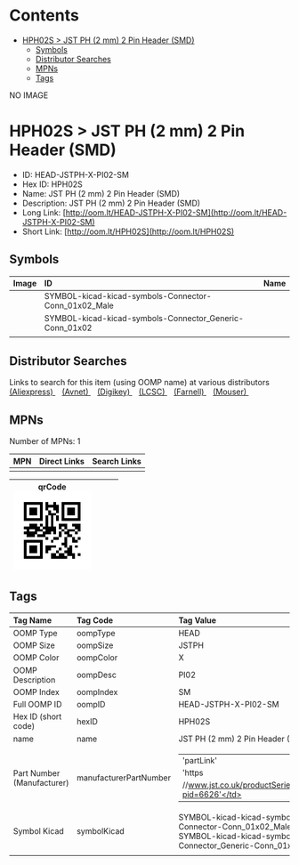 



Contents
========

* [HPH02S > JST PH (2 mm) 2 Pin Header (SMD)](#hph02s--jst-ph-2-mm-2-pin-header-smd)
	* [Symbols](#symbols)
	* [Distributor Searches](#distributor-searches)
	* [MPNs](#mpns)
	* [Tags](#tags)
  
NO IMAGE  
# HPH02S > JST PH (2 mm) 2 Pin Header (SMD)

- ID: HEAD-JSTPH-X-PI02-SM
- Hex ID: HPH02S
- Name: JST PH (2 mm) 2 Pin Header (SMD)
- Description: JST PH (2 mm) 2 Pin Header (SMD)
- Long Link: [http://oom.lt/HEAD-JSTPH-X-PI02-SM](http://oom.lt/HEAD-JSTPH-X-PI02-SM)
- Short Link: [http://oom.lt/HPH02S](http://oom.lt/HPH02S)

## Symbols
  

|Image|ID|Name|
| :--- | :--- | :--- |
|![]()|SYMBOL-kicad-kicad-symbols-Connector-Conn_01x02_Male||
|![]()|SYMBOL-kicad-kicad-symbols-Connector_Generic-Conn_01x02||
||||

## Distributor Searches
  
Links to search for this item (using OOMP name) at various distributors  
[(Aliexpress) ](https://www.aliexpress.com/wholesale?SearchText=1117JST+PH+2+mm+2+Pin+Header+SMD)&nbsp;&nbsp;&nbsp;[(Avnet) ](https://www.avnet.com/shop/us/search/JST+PH+2+mm+2+Pin+Header+SMD)&nbsp;&nbsp;&nbsp;[(Digikey) ](https://www.digikey.co.uk/en/products/result?s=JST+PH+2+mm+2+Pin+Header+SMD)&nbsp;&nbsp;&nbsp;[(LCSC) ](https://www.lcsc.com/search?q=JST+PH+2+mm+2+Pin+Header+SMD)&nbsp;&nbsp;&nbsp;[(Farnell) ](https://uk.farnell.com/search?st=JST+PH+2+mm+2+Pin+Header+SMD)&nbsp;&nbsp;&nbsp;[(Mouser) ](https://www.mouser.com/c/?q=JST+PH+2+mm+2+Pin+Header+SMD)&nbsp;&nbsp;&nbsp;
## MPNs
  
Number of MPNs: 1  

|MPN|Direct Links|Search Links|
| :--- | :--- | :--- |
||||
  

|qrCode<br>[![](https://raw.githubusercontent.com/oomlout/oomlout_OOMP_parts_V2/main/HEAD/JSTPH/X/PI02/SM/qrCode_140.png)](https://github.com/oomlout/oomlout_OOMP_parts_V2/tree/main/HEAD/JSTPH/X/PI02/SM/qrCode.png)||||
| :---: | :---: | :---: | :---: |

## Tags
  

|Tag Name|Tag Code|Tag Value|
| :--- | :--- | :--- |
|OOMP Type|oompType|HEAD|
|OOMP Size|oompSize|JSTPH|
|OOMP Color|oompColor|X|
|OOMP Description|oompDesc|PI02|
|OOMP Index|oompIndex|SM|
|Full OOMP ID|oompID|HEAD-JSTPH-X-PI02-SM|
|Hex ID (short code)|hexID|HPH02S|
|name|name|JST PH (2 mm) 2 Pin Header (SMD)|
|Part Number (Manufacturer)|manufacturerPartNumber|<table><tr><td>'partLink'</td></tr><tr><td> 'https</td></tr><tr><td>//www.jst.co.uk/productSeries.php?pid=6626'</td></tr></table>|
|Symbol Kicad|symbolKicad|SYMBOL-kicad-kicad-symbols-Connector-Conn_01x02_Male, SYMBOL-kicad-kicad-symbols-Connector_Generic-Conn_01x02|
||||
